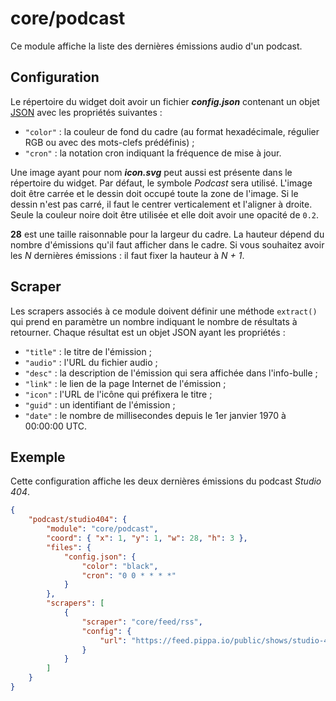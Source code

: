 # core/podcast

Ce module affiche la liste des dernières émissions audio d'un podcast.

## Configuration

Le répertoire du widget doit avoir un fichier ***config.json*** contenant un
objet
[JSON](https://www.json.org/json-fr.html "JavaScript Object Notation") avec les
propriétés suivantes :

- `"color"` : la couleur de fond du cadre (au format hexadécimale, régulier RGB
  ou avec des mots-clefs prédéfinis) ;
- `"cron"` : la notation cron indiquant la fréquence de mise à jour.

Une image ayant pour nom ***icon.svg*** peut aussi est présente dans le
répertoire du widget. Par défaut, le symbole *Podcast* sera utilisé. L'image
doit être carrée et le dessin doit occupé toute la zone de l'image. Si le dessin
n'est pas carré, il faut le centrer verticalement et l'aligner à droite. Seule
la couleur noire doit être utilisée et elle doit avoir une opacité de `0.2`.

**28** est une taille raisonnable pour la largeur du cadre. La hauteur dépend
du nombre d'émissions qu'il faut afficher dans le cadre. Si vous souhaitez avoir
les *N* dernières émissions : il faut fixer la hauteur à *N + 1*.

## Scraper

Les scrapers associés à ce module doivent définir une méthode `extract()` qui
prend en paramètre un nombre indiquant le nombre de résultats à retourner.
Chaque résultat est un objet JSON ayant les propriétés :

- `"title"` : le titre de l'émission ;
- `"audio"` : l'URL du fichier audio ;
- `"desc"` : la description de l'émission qui sera affichée dans l'info-bulle ;
- `"link"` : le lien de la page Internet de l'émission ;
- `"icon"` : l'URL de l'icône qui préfixera le titre ;
- `"guid"` : un identifiant de l'émission ;
- `"date"` : le nombre de millisecondes depuis le 1er janvier 1970 à 00:00:00
  UTC.

## Exemple

Cette configuration affiche les deux dernières émissions du podcast *Studio
404*.

```JSON
{
    "podcast/studio404": {
        "module": "core/podcast",
        "coord": { "x": 1, "y": 1, "w": 28, "h": 3 },
        "files": {
            "config.json": {
                "color": "black",
                "cron": "0 0 * * * *"
            }
        },
        "scrapers": [
            {
                "scraper": "core/feed/rss",
                "config": {
                    "url": "https://feed.pippa.io/public/shows/studio-404"
                }
            }
        ]
    }
}
```
